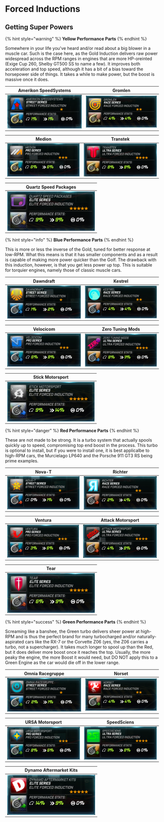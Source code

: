 # Forced Inductions

## Getting Super Powers

{% hint style="warning" %}
**Yellow Performance Parts**
{% endhint %}

Somewhere in your life you've heard and/or read about a big blower in a muscle car. Such is the case here, as the Gold Induction delivers raw power widespread across the RPM ranges in engines that are more HP-oreinted \(Exige Cup 260, Shelby GT500 SS to name a few\). It improves both acceleration and top speed, although it has a bit of a bias toward the horsepower side of things. It takes a while to make power, but the boost is massive once it does.

| Amerikon SpeedSystems | Gromlen |
| :---: | :---: |
| ![](../../.gitbook/assets/amerikon_induction.png) | ![](../../.gitbook/assets/gromlen_induction.png) |

| Medion | Transtek |
| :---: | :---: |
| ![](../../.gitbook/assets/medion_induction.png) | ![](../../.gitbook/assets/transtek_induction.png) |

| Quartz Speed Packages |
| :---: |
| ![](../../.gitbook/assets/elitebeigeforcedinduction.png) |

{% hint style="info" %}
**Blue Performance Parts**
{% endhint %}

This is more or less the inverse of the Gold, tuned for better response at low-RPM. What this means is that it has smaller components and as a result is capable of making more power quicker than the Golf. The drawback with this induction, however, is that you get less power up top. This is suitable for torquier engines, namely those of classic muscle cars.

| Dawndraft | Kestrel |
| :---: | :---: |
| ![](../../.gitbook/assets/dawndraft_induction.png) | ![](../../.gitbook/assets/kestrel_induction.png) |

| Velocicom | Zero Tuning Mods |
| :---: | :---: |
| ![](../../.gitbook/assets/velocicom_induction.png) | ![](../../.gitbook/assets/zero_induction.png) |

| Stick Motorsport |
| :---: |
| ![](../../.gitbook/assets/eliteblueforcedinduction.png) |

{% hint style="danger" %}
**Red Performance Parts**
{% endhint %}

These are not made to be strong. It is a turbo system that actually spools quickly up to speed, compromising top end boost in the process. This turbo is optional to install, but if you were to install one, it is best applicalbe to high-RPM cars, the Murcielago LP640 and the Porsche 911 GT3 RS being prime examples.

| Nova-T | Richter |
| :---: | :---: |
| ![](../../.gitbook/assets/nova-t_induction.png) | ![](../../.gitbook/assets/richter_induction.png) |

| Ventura | Attack Motorsport |
| :---: | :---: |
| ![](../../.gitbook/assets/ventura_induction.png) | ![](../../.gitbook/assets/attack_induction.png) |

| Tear |
| :---: |
| ![](../../.gitbook/assets/eliteredforcedinduction.png) |

{% hint style="success" %}
**Green Performance Parts**
{% endhint %}

Screaming like a banshee, the Green turbo delivers sheer power at high-RPM and is thus the perfect brand for many turbocharged and/or naturally-aspirated cars like the RX-7 or the Corvette Z06 \(yes, the Z06 carries a turbo, not a supercharger\). It takes much longer to spool up than the Red, but it does deliver more boost once it reaches the top. Usually, the more peaky the engine, the more Boost it would need, but DO NOT apply this to a Green Engine as the car would die off in the lower range.

| Omnia Racegruppe | Norset |
| :---: | :---: |
| ![](../../.gitbook/assets/omnia_induction.png) | ![](../../.gitbook/assets/norset_induction.png) |

| URSA Motorsport | SpeedSciens |
| :---: | :---: |
| ![](../../.gitbook/assets/ursa_induction.png) | ![](../../.gitbook/assets/speedsciens_induction.png) |

| Dynamo Aftermarket Kits |
| :---: |
| ![](../../.gitbook/assets/elitegreenforcedinduction.png) |

